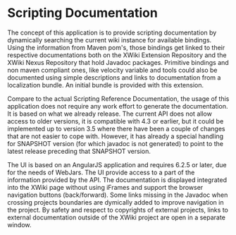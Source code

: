 Scripting Documentation
=======================

The concept of this application is to provide scripting documentation by dynamically searching the current wiki 
instance for available bindings. Using the information from Maven pom's, those bindings get linked to their respective
documentations both on the XWiki Extension Repository and the XWiki Nexus Repository that hold Javadoc packages.
Primitive bindings and non maven compliant ones, like velocity variable and tools could also be documented using simple
descriptions and links to documentation from a localization bundle. An initial bundle is provided with this extension.

Compare to the actual Scripting Reference Documentation, the usage of this application does not require any work
effort to generate the documentation. It is based on what we already release. The current API does not allow access 
to older versions, it is compatible with 4.3 or earlier, but it could be implemented up to version 3.5 where there 
have been a couple of changes that are not easier to cope with. However, it has already a special handling for SNAPSHOT 
version (for which javadoc is not generated) to point to the latest release preceding that SNAPSHOT version.

The UI is based on an AngularJS application and requires 6.2.5 or later, due for the needs of WebJars.
The UI provide access to a part of the information provided by the API. The documentation is displayed integrated into
the XWiki page without using iFrames and support the browser navigation buttons (back/forward). Some links missing in
the Javadoc when crossing projects boundaries are dymically added to improve navigation in the project.
By safety and respect to copyrights of external projects, links to external documentation outside of the XWiki project
are open in a separate window.
